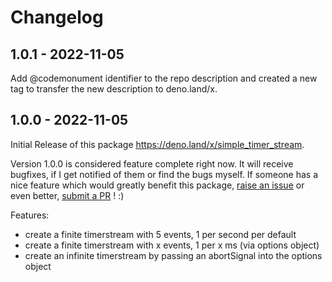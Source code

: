 # Changelog 

## 1.0.1 - 2022-11-05 

Add @codemonument identifier to the repo description and created a new tag to transfer the new description to deno.land/x.

## 1.0.0 - 2022-11-05

Initial Release of this package https://deno.land/x/simple_timer_stream. 

Version 1.0.0 is considered feature complete right now. 
It will receive bugfixes, if I get notified of them or find the bugs myself. 
If someone has a nice feature which would greatly benefit this package, [raise an issue](https://github.com/codemonument/deno_simple_timer_stream/issues) or even better, 
[submit a PR](https://github.com/codemonument/deno_simple_timer_stream/pulls) ! :) 


Features: 

- create a finite timerstream with 5 events, 1 per second per default 
- create a finite timerstream with x events, 1 per x ms (via options object)
- create an infinite timerstream by passing an abortSignal into the options object